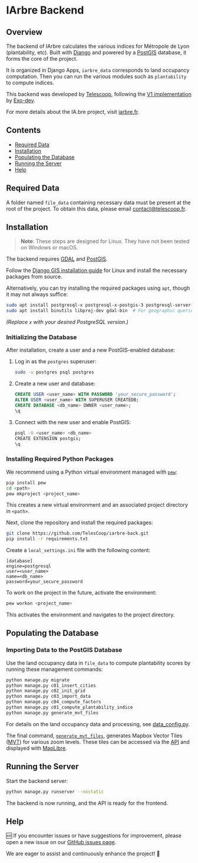 # IArbre Backend

## Overview

The backend of IArbre calculates the various indices for Métropole de Lyon (plantability, etc).
Built with [Django](https://www.djangoproject.com/) and powered by a [PostGIS](https://postgis.net/) database, it forms the core of the project.

It is organized in Django Apps, `iarbre_data` corresponds to land occupancy computation. Then you can run the various
modules such as `plantability` to compute indices.

This backend was developed by [Telescoop](https://telescoop.fr), following the [V1 implementation](https://forge.grandlyon.com/erasme/script-recalcul-calque) by [Exo-dev](https://exo-dev.fr/).

For more details about the IA.bre project, visit [iarbre.fr](https://iarbre.fr).

## Contents

- [Required Data](#required-data)
- [Installation](#installation)
- [Populating the Database](#populating-the-database)
- [Running the Server](#running-the-server)
- [Help](#help)

## Required Data

A folder named `file_data` containing necessary data must be present at the root of the project.
To obtain this data, please email [contact@telescoop.fr](mailto:contact@telescoop.fr).

## Installation

> **Note**: These steps are designed for Linux. They have not been tested on Windows or macOS.

The backend requires [GDAL](https://gdal.org/en/stable/) and [PostGIS](https://postgis.net/).

Follow the [Django GIS installation guide](https://docs.djangoproject.com/en/5.1/ref/contrib/gis/install/postgis/) for Linux and install the necessary packages from source.

Alternatively, you can try installing the required packages using `apt`, though it may not always suffice:

```bash
sudo apt install postgresql-x postgresql-x-postgis-3 postgresql-server-dev-x python3-psycopg
sudo apt install binutils libproj-dev gdal-bin  # For geographic queries
```

_(Replace `x` with your desired PostgreSQL version.)_

### Initializing the Database

After installation, create a user and a new PostGIS-enabled database:

1. Log in as the `postgres` superuser:

   ```bash
   sudo -u postgres psql postgres
   ```

2. Create a new user and database:

   ```sql
   CREATE USER <user_name> WITH PASSWORD 'your_secure_password';
   ALTER USER <user_name> WITH SUPERUSER CREATEDB;
   CREATE DATABASE <db_name> OWNER <user_name>;
   \q
   ```

3. Connect with the new user and enable PostGIS:
   ```bash
   psql -U <user_name> <db_name>
   CREATE EXTENSION postgis;
   \q
   ```

### Installing Required Python Packages

We recommend using a Python virtual environment managed with [`pew`](https://github.com/pew-org/pew):

```bash
pip install pew
cd <path>
pew mkproject <project_name>
```

This creates a new virtual environment and an associated project directory in `<path>`.

Next, clone the repository and install the required packages:

```bash
git clone https://github.com/TelesCoop/iarbre-back.git
pip install -r requirements.txt
```

Create a `local_settings.ini` file with the following content:

```
[database]
engine=postgresql
user=<user_name>
name=<db_name>
password=your_secure_password
```

To work on the project in the future, activate the environment:

```bash
pew workon <project_name>
```

This activates the environment and navigates to the project directory.

## Populating the Database

### Importing Data to the PostGIS Database

Use the land occupancy data in `file_data` to compute plantability scores by running these management commands:

```bash
python manage.py migrate
python manage.py c01_insert_cities
python manage.py c02_init_grid
python manage.py c03_import_data
python manage.py c04_compute_factors
python manage.py c01_compute_plantability_indice
python manage.py generate_mvt_files
```

For details on the land occupancy data and processing, see [data_config.py](https://github.com/TelesCoop/iarbre/blob/main/back/iarbre_data/data_config.py).

The final command, [`generate_mvt_files`](https://github.com/TelesCoop/iarbre/blob/main/back/api/management/commands/generate_mvt_files.py), generates Mapbox Vector Tiles ([MVT](https://gdal.org/en/stable/drivers/vector/mvt.html)) for various zoom levels. These tiles can be accessed via the [API](https://github.com/TelesCoop/iarbre/blob/main/back/api/views.py) and displayed with [MapLibre](https://maplibre.org/).

## Running the Server

Start the backend server:

```bash
python manage.py runserver --nostatic
```

The backend is now running, and the API is ready for the frontend.

## Help

🆘 If you encounter issues or have suggestions for improvement, please open a new issue on our [GitHub issues page](https://github.com/TelesCoop/iarbre/issues).

We are eager to assist and continuously enhance the project! 🚀
